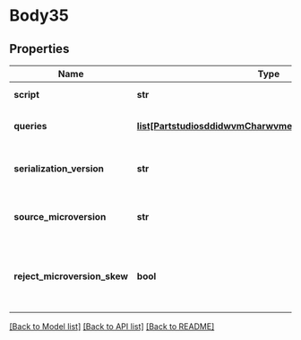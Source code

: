 # Body35

## Properties
Name | Type | Description | Notes
------------ | ------------- | ------------- | -------------
**script** | **str** | A Feature Script function to execute. | 
**queries** | [**list[PartstudiosddidwvmCharwvmeeidfeaturescriptQueries]**](PartstudiosddidwvmCharwvmeeidfeaturescriptQueries.md) | Array of Feature Script identifier to geometry id list | 
**serialization_version** | **str** | The version of the serialization protocol for features | 
**source_microversion** | **str** | The document microversion from which the features were extracted | 
**reject_microversion_skew** | **bool** | If set to true and the element has changed since     sourceMicroversion, return an HTTP Conflict status. | [optional] 

[[Back to Model list]](../README.md#documentation-for-models) [[Back to API list]](../README.md#documentation-for-api-endpoints) [[Back to README]](../README.md)


